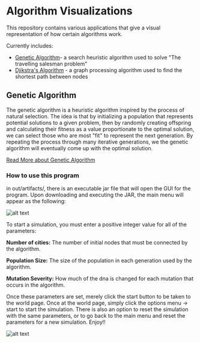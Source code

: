 # Algorithm Visualizations
This repository contains various applications that give a visual representation of how certain algorithms work.

Currently includes:
* [Genetic Algorithm](https://towardsdatascience.com/introduction-to-genetic-algorithms-including-example-code-e396e98d8bf3)- a search heuristic algorithm used to solve "The travelling salesman problem"
* [Djikstra's Algorithm](https://en.wikipedia.org/wiki/Dijkstra%27s_algorithm) - a graph processing algorithm used to find the shortest path between nodes

## Genetic Algorithm
The genetic algorithm is a heuristic algorithm inspired by the process of natural selection. The 
idea is that by initializing a population that represents potential solutions to a given problem, then
by randomly creating offspring and calculating their fitness as a value proportionate to the optimal solution,
we can select those who are most "fit" to represent the next generation. By repeating the process through 
many iterative generations, we the genetic algorithm will eventually come up with the optimal solution. 

[Read More about Genetic Algorithm](https://en.wikipedia.org/wiki/Genetic_algorithm)

### How to use this program
in out/artifacts/, there is an executable jar file that will open the GUI for the program. Upon downloading and executing the JAR, 
the main menu will appear as the following:



![alt text](https://github.com/FrankSu1996/Machine-Learning/blob/master/TSP_GeneticAlgorithm/src/images/mainMenu.png)


To start a simulation, you must enter a positive integer value for all of the parameters:

__Number of cities:__ The number of initial nodes that must be connected by the algorithm.

__Population Size:__ The size of the population in each generation used by the algorithm.

__Mutation Severity:__ How much of the dna is changed for each mutation that occurs in the algorithm.

Once these parameters are set, merely click the start button to be taken to the world page. Once at the world page, simply click the
options menu -> start to start the simulation. There is also an option to reset the simulation with the same parameters, or to go back
to the main menu and reset the parameters for a new simulation. Enjoy!!

![alt text](https://github.com/FrankSu1996/Machine-Learning/blob/master/TSP_GeneticAlgorithm/src/images/world.png)

